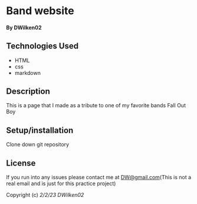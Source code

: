 # Band website

#### By **DWilken02**

## Technologies Used

* HTML
* css
* markdown

## Description

This is a page that I made as a tribute to one of my favorite bands Fall Out Boy

## Setup/installation

Clone down git repository

## License

If you run into any issues please contact me at DW@gmail.com(This is not a real email and is just for this practice project)

Copyright (c) _2/2/23_ _DWilken02_